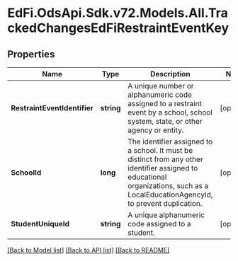 # EdFi.OdsApi.Sdk.v72.Models.All.TrackedChangesEdFiRestraintEventKey

## Properties

Name | Type | Description | Notes
------------ | ------------- | ------------- | -------------
**RestraintEventIdentifier** | **string** | A unique number or alphanumeric code assigned to a restraint event by a school, school system, state, or other agency or entity. | [optional] 
**SchoolId** | **long** | The identifier assigned to a school. It must be distinct from any other identifier assigned to educational organizations, such as a LocalEducationAgencyId, to prevent duplication. | [optional] 
**StudentUniqueId** | **string** | A unique alphanumeric code assigned to a student. | [optional] 

[[Back to Model list]](../README.md#documentation-for-models) [[Back to API list]](../README.md#documentation-for-api-endpoints) [[Back to README]](../README.md)

